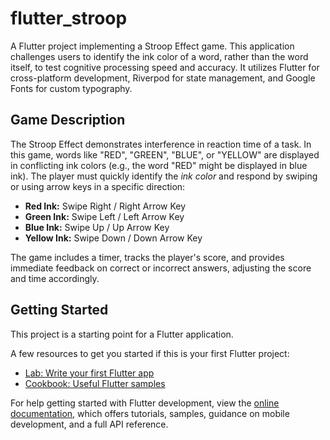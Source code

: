 # flutter_stroop

A Flutter project implementing a Stroop Effect game. This application challenges users to identify the ink color of a word, rather than the word itself, to test cognitive processing speed and accuracy. It utilizes Flutter for cross-platform development, Riverpod for state management, and Google Fonts for custom typography.

## Game Description

The Stroop Effect demonstrates interference in reaction time of a task. In this game, words like "RED", "GREEN", "BLUE", or "YELLOW" are displayed in conflicting ink colors (e.g., the word "RED" might be displayed in blue ink). The player must quickly identify the *ink color* and respond by swiping or using arrow keys in a specific direction:

*   **Red Ink:** Swipe Right / Right Arrow Key
*   **Green Ink:** Swipe Left / Left Arrow Key
*   **Blue Ink:** Swipe Up / Up Arrow Key
*   **Yellow Ink:** Swipe Down / Down Arrow Key

The game includes a timer, tracks the player's score, and provides immediate feedback on correct or incorrect answers, adjusting the score and time accordingly.



## Getting Started

This project is a starting point for a Flutter application.

A few resources to get you started if this is your first Flutter project:

- [Lab: Write your first Flutter app](https://docs.flutter.dev/get-started/codelab)
- [Cookbook: Useful Flutter samples](https://docs.flutter.dev/cookbook)

For help getting started with Flutter development, view the
[online documentation](https://docs.flutter.dev/), which offers tutorials,
samples, guidance on mobile development, and a full API reference.


